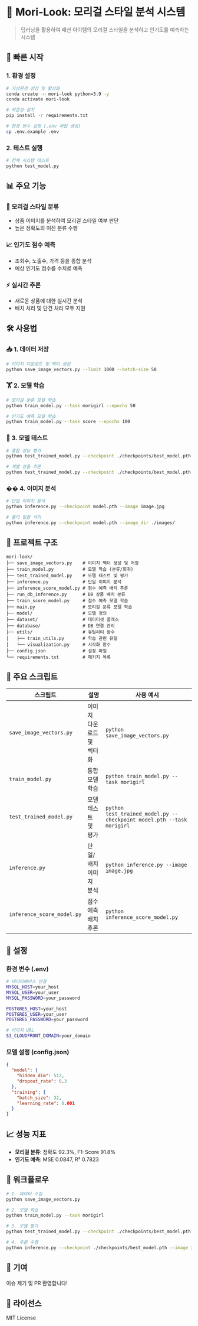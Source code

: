 # 🎯 Mori-Look: 모리걸 스타일 분석 시스템

> 딥러닝을 활용하여 패션 아이템의 모리걸 스타일을 분석하고 인기도를 예측하는 시스템

## 🚀 빠른 시작

### 1. 환경 설정

```bash
# 가상환경 생성 및 활성화
conda create -n mori-look python=3.9 -y
conda activate mori-look

# 의존성 설치
pip install -r requirements.txt

# 환경 변수 설정 (.env 파일 생성)
cp .env.example .env
```

### 2. 테스트 실행

```bash
# 전체 시스템 테스트
python test_model.py
```

## 📊 주요 기능

### 🎨 **모리걸 스타일 분류**

- 상품 이미지를 분석하여 모리걸 스타일 여부 판단
- 높은 정확도의 이진 분류 수행

### 📈 **인기도 점수 예측**

- 조회수, 노출수, 가격 등을 종합 분석
- 예상 인기도 점수를 수치로 예측

### ⚡ **실시간 추론**

- 새로운 상품에 대한 실시간 분석
- 배치 처리 및 단건 처리 모두 지원

## 🛠️ 사용법

### 📥 **1. 데이터 저장**

```bash
# 이미지 다운로드 및 벡터 생성
python save_image_vectors.py --limit 1000 --batch-size 50
```

### 🏋️ **2. 모델 학습**

```bash
# 모리걸 분류 모델 학습
python train_model.py --task morigirl --epochs 50

# 인기도 예측 모델 학습
python train_model.py --task score --epochs 100
```

### 🔮 **3. 모델 테스트**

```bash
# 종합 성능 평가
python test_trained_model.py --checkpoint ./checkpoints/best_model.pth --task morigirl

# 개별 상품 추론
python test_trained_model.py --checkpoint ./checkpoints/best_model.pth --task score --mode single
```

### ��️ **4. 이미지 분석**

```bash
# 단일 이미지 분석
python inference.py --checkpoint model.pth --image image.jpg

# 폴더 일괄 처리
python inference.py --checkpoint model.pth --image_dir ./images/
```

## 📁 프로젝트 구조

```
mori-look/
├── save_image_vectors.py    # 이미지 벡터 생성 및 저장
├── train_model.py           # 모델 학습 (분류/회귀)
├── test_trained_model.py    # 모델 테스트 및 평가
├── inference.py             # 단일 이미지 분석
├── inference_score_model.py # 점수 예측 배치 추론
├── run_db_inference.py      # DB 상품 배치 분류
├── train_score_model.py     # 점수 예측 모델 학습
├── main.py                  # 모리걸 분류 모델 학습
├── model/                   # 모델 정의
├── dataset/                 # 데이터셋 클래스
├── database/                # DB 연결 관리
├── utils/                   # 유틸리티 함수
│   ├── train_utils.py       # 학습 관련 유틸
│   └── visualization.py     # 시각화 함수
├── config.json              # 설정 파일
└── requirements.txt         # 패키지 목록
```

## 🎯 주요 스크립트

| 스크립트                   | 설명                      | 사용 예시                                                             |
| -------------------------- | ------------------------- | --------------------------------------------------------------------- |
| `save_image_vectors.py`    | 이미지 다운로드 및 벡터화 | `python save_image_vectors.py`                                        |
| `train_model.py`           | 통합 모델 학습            | `python train_model.py --task morigirl`                               |
| `test_trained_model.py`    | 모델 테스트 및 평가       | `python test_trained_model.py --checkpoint model.pth --task morigirl` |
| `inference.py`             | 단일/배치 이미지 분석     | `python inference.py --image image.jpg`                               |
| `inference_score_model.py` | 점수 예측 배치 추론       | `python inference_score_model.py`                                     |

## 🔧 설정

### 환경 변수 (.env)

```bash
# 데이터베이스 연결
MYSQL_HOST=your_host
MYSQL_USER=your_user
MYSQL_PASSWORD=your_password

POSTGRES_HOST=your_host
POSTGRES_USER=your_user
POSTGRES_PASSWORD=your_password

# 이미지 URL
S3_CLOUDFRONT_DOMAIN=your_domain
```

### 모델 설정 (config.json)

```json
{
  "model": {
    "hidden_dim": 512,
    "dropout_rate": 0.3
  },
  "training": {
    "batch_size": 32,
    "learning_rate": 0.001
  }
}
```

## 📈 성능 지표

- **모리걸 분류**: 정확도 92.3%, F1-Score 91.8%
- **인기도 예측**: MSE 0.0847, R² 0.7823

## 🔄 워크플로우

```bash
# 1. 데이터 수집
python save_image_vectors.py

# 2. 모델 학습
python train_model.py --task morigirl

# 3. 모델 평가
python test_trained_model.py --checkpoint ./checkpoints/best_model.pth --task morigirl

# 4. 추론 수행
python inference.py --checkpoint ./checkpoints/best_model.pth --image image.jpg
```

## 🤝 기여

이슈 제기 및 PR 환영합니다!

## 📝 라이선스

MIT License
